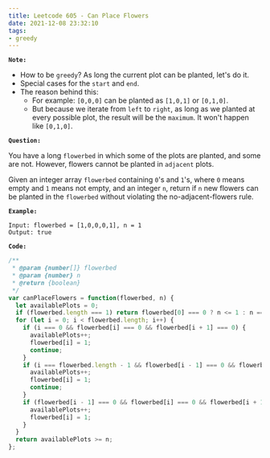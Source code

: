 ```yaml
---
title: Leetcode 605 - Can Place Flowers
date: 2021-12-08 23:32:10
tags:
- greedy
---
```

**`Note:`**
- How to be `greedy`? As long the current plot can be planted, let's do it.
- Special cases for the `start` and `end`.
- The reason behind this: 
  - For example: `[0,0,0]` can be planted as `[1,0,1]` or `[0,1,0]`.
  - But because we iterate from `left` to `right`, as long as we planted at every possible plot, the result will be the `maximum`. It won't happen like `[0,1,0]`.


**`Question:`**

You have a long `flowerbed` in which some of the plots are planted, and some are not. However, flowers cannot be planted in `adjacent` plots.

Given an integer array `flowerbed` containing `0`'s and `1`'s, where `0` means empty and `1` means not empty, and an integer `n`, return if `n` new flowers can be planted in the `flowerbed` without violating the no-adjacent-flowers rule.

**`Example:`**
```
Input: flowerbed = [1,0,0,0,1], n = 1
Output: true
```

**`Code:`**
```javascript
/**
 * @param {number[]} flowerbed
 * @param {number} n
 * @return {boolean}
 */
var canPlaceFlowers = function(flowerbed, n) {
  let availablePlots = 0;
  if (flowerbed.length === 1) return flowerbed[0] === 0 ? n <= 1 : n === 0;
  for (let i = 0; i < flowerbed.length; i++) {
    if (i === 0 && flowerbed[i] === 0 && flowerbed[i + 1] === 0) {
      availablePlots++;
      flowerbed[i] = 1;
      continue;
    }
    if (i === flowerbed.length - 1 && flowerbed[i - 1] === 0 && flowerbed[i] === 0) {
      availablePlots++;
      flowerbed[i] = 1;
      continue;
    }
    if (flowerbed[i - 1] === 0 && flowerbed[i] === 0 && flowerbed[i + 1] === 0) {
      availablePlots++;
      flowerbed[i] = 1;
    }
  }
  return availablePlots >= n;
};
```